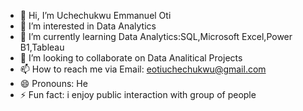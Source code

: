 - 👋 Hi, I’m Uchechukwu Emmanuel Oti
- 👀 I’m interested in Data Analytics
- 🌱 I’m currently learning Data Analytics:SQL,Microsoft Excel,Power B1,Tableau
- 💞️ I’m looking to collaborate on Data Analitical Projects
- 📫 How to reach me via Email: eotiuchechukwu@gmail.com
- 😄 Pronouns: He
- ⚡ Fun fact: i enjoy public interaction with group of people

<!---
Uchmoney93/Uchmoney93 is a ✨ special ✨ repository because its `README.md` (this file) appears on your GitHub profile.
You can click the Preview link to take a look at your changes.
--->
